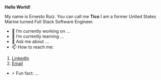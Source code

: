 **Hello World!**

My name is Ernesto Ruiz. You can call me **Tico** 
I am a former United States Marine 
turned Full Stack Software Engineer.

- 🔭 I’m currently working on ...
- 🌱 I’m currently learning ...
- 💬 Ask me about ...
- 📫 How to reach me: 
1. [LinkedIn](https://www.linkedin.com/in/ernesto-javier-ruiz/)
2. [Email](mailto:ernesto.j.ruiz22@gmail.com)

- ⚡ Fun fact: ...
